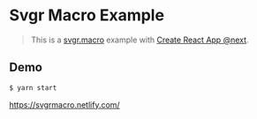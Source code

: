 # Svgr Macro Example

> This is a [svgr.macro](https://github.com/evenchange4/svgr.macro) example with [Create React App @next](https://github.com/facebook/create-react-app/issues/3856).

## Demo

```sh
$ yarn start
```

https://svgrmacro.netlify.com/
